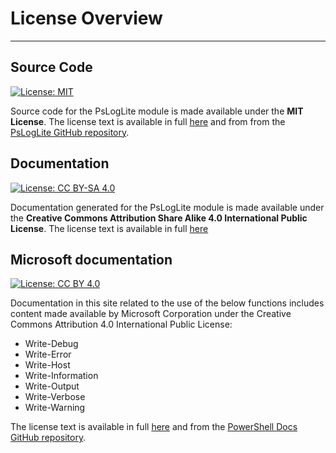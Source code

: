 # License Overview

---

## Source Code

[![License: MIT](https://img.shields.io/badge/License-MIT-blue.svg)](https://github.com/leojackson/PsLogLite/blob/master/LICENSE)

Source code for the PsLogLite module is made available under the __MIT License__. The license text is available in full [here](./license/source.md) and from from the [PsLogLite GitHub repository](https://github.com/leojackson/PsLogLite/blob/master/LICENSE).

## Documentation

[![License: CC BY-SA 4.0](https://img.shields.io/badge/License-CC%20BY--SA%204.0-lightgrey.svg)](https://creativecommons.org/licenses/by-sa/4.0/)

Documentation generated for the PsLogLite module is made available under the __Creative Commons Attribution Share Alike 4.0 International Public License__.  The license text is available in full [here](./license/documentation.md)

## Microsoft documentation

[![License: CC BY 4.0](https://img.shields.io/badge/License-CC%20BY%204.0-lightgrey.svg)](https://creativecommons.org/licenses/by/4.0/)

Documentation in this site related to the use of the below functions includes content made available by Microsoft Corporation under the Creative Commons Attribution 4.0 International Public License:

* Write-Debug
* Write-Error
* Write-Host
* Write-Information
* Write-Output
* Write-Verbose
* Write-Warning

The license text is available in full [here](./license/microsoft.md) and from the [PowerShell Docs GitHub repository](https://github.com/MicrosoftDocs/PowerShell-Docs/blob/staging/LICENSE).